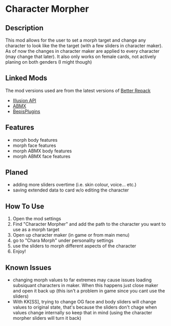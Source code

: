 # Character Morpher
## Description
This mod allows for the user to set a morph target and change any character to look like the the target (with a few sliders in character maker). As of now the changes in character maker are applied to every character (may change that later). It also only works on female cards, not actively planing on both genders (I might though)

## Linked Mods
The mod versions used are from the latest versions of [Better Repack](https://dl.betterrepack.com/public/)
* [Illusion API](https://github.com/IllusionMods/IllusionModdingAPI)
* [ABMX](https://github.com/ManlyMarco/ABMX)
* [BepisPlugins](https://github.com/IllusionMods/BepisPlugins)

## Features
* morph body features
* morph face features     
* morph ABMX body features
* morph ABMX face features

## Planed
* adding more sliders overtime (i.e. skin colour, voice... etc.)
* saving extended data to card w/o editing the character

## How To Use
1. Open the mod settings
2. Find "Character Morpher" and add the path to the character you want to use as a morph target
3. Open up character maker (in game or from main menu)
4. go to "Chara Morph" under personality settings
5. use the sliders to morph different aspects of the character
69. Enjoy!

## Known Issues
* changing morph values to far extremes may cause issues loading subsiquant characters in maker. When this happens just close maker and open it back up (this isn't a problem in game since you cant use the sliders)
* With KK[SS], trying to change OG face and body sliders will change values to original state, that's because the sliders don't chage when values change internally so keep that in mind (using the character morpher sliders will turn it back)
